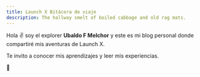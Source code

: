 ```yaml
---
title: Launch X Bitácora de viaje
description: The hallway smelt of boiled cabbage and old rag mats.
---
```


Hola ✌️  soy el explorer **Ubaldo F Melchor** y este es mi blog personal donde compartiré mis aventuras de Launch X.

Te invito a conocer mis aprendizajes y leer mis experiencias.

🚀
